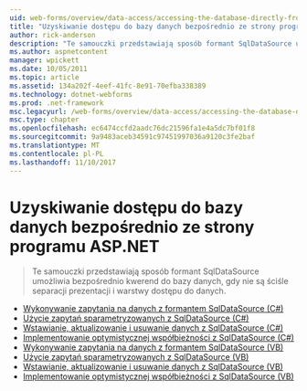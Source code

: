 ```yaml
---
uid: web-forms/overview/data-access/accessing-the-database-directly-from-an-aspnet-page/index
title: "Uzyskiwanie dostępu do bazy danych bezpośrednio ze strony programu ASP.NET | Dokumentacja firmy Microsoft"
author: rick-anderson
description: "Te samouczki przedstawiają sposób formant SqlDataSource umożliwia bezpośrednio kwerend do bazy danych, gdy nie są ściśle separacji prezentacji i danych..."
ms.author: aspnetcontent
manager: wpickett
ms.date: 10/05/2011
ms.topic: article
ms.assetid: 134a202f-4eef-41fc-8e91-70efba338389
ms.technology: dotnet-webforms
ms.prod: .net-framework
msc.legacyurl: /web-forms/overview/data-access/accessing-the-database-directly-from-an-aspnet-page
msc.type: chapter
ms.openlocfilehash: ec6474ccfd2aadc76dc21596fa1e4a5dc7bf01f8
ms.sourcegitcommit: 9a9483aceb34591c97451997036a9120c3fe2baf
ms.translationtype: MT
ms.contentlocale: pl-PL
ms.lasthandoff: 11/10/2017
---
```

<a name="accessing-the-database-directly-from-an-aspnet-page"></a>Uzyskiwanie dostępu do bazy danych bezpośrednio ze strony programu ASP.NET
====================
> Te samouczki przedstawiają sposób formant SqlDataSource umożliwia bezpośrednio kwerend do bazy danych, gdy nie są ściśle separacji prezentacji i warstwy dostępu do danych.


- [Wykonywanie zapytania na danych z formantem SqlDataSource (C#)](querying-data-with-the-sqldatasource-control-cs.md)
- [Użycie zapytań sparametryzowanych z SqlDataSource (C#)](using-parameterized-queries-with-the-sqldatasource-cs.md)
- [Wstawianie, aktualizowanie i usuwanie danych z SqlDataSource (C#)](inserting-updating-and-deleting-data-with-the-sqldatasource-cs.md)
- [Implementowanie optymistycznej współbieżności z SqlDataSource (C#)](implementing-optimistic-concurrency-with-the-sqldatasource-cs.md)
- [Wykonywanie zapytania na danych z formantem SqlDataSource (VB)](querying-data-with-the-sqldatasource-control-vb.md)
- [Użycie zapytań sparametryzowanych z SqlDataSource (VB)](using-parameterized-queries-with-the-sqldatasource-vb.md)
- [Wstawianie, aktualizowanie i usuwanie danych z SqlDataSource (VB)](inserting-updating-and-deleting-data-with-the-sqldatasource-vb.md)
- [Implementowanie optymistycznej współbieżności z SqlDataSource (VB)](implementing-optimistic-concurrency-with-the-sqldatasource-vb.md)
